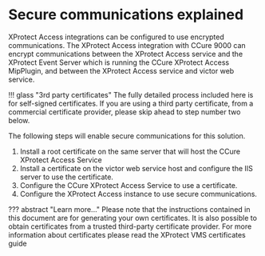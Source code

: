 # Secure communications explained

XProtect Access integrations can be configured to use encrypted communications. The XProtect Access integration with CCure 9000 can encrypt communications between the XProtect Access service and the XProtect Event Server which is running the CCure XProtect Access MipPlugin, and between the XProtect Access service and victor web service.

!!! glass "3rd party certificates"
    The fully detailed process included here is for self-signed certificates. If you are using a third party certificate, from a commercial certificate provider, please skip ahead to step number two below.

The following steps will enable secure communications for this solution.

1. Install a root certificate on the same server that will host the CCure XProtect Access Service
2. Install a certificate on the victor web service host and configure the IIS server to use the certificate.
3. Configure the CCure XProtect Access Service to use a certificate.
4. Configure the XProtect Access instance to use secure communications.

??? abstract "Learn more..."
    Please note that the instructions contained in this document are for generating your own certificates. It is also possible to obtain certificates from a trusted third-party certificate provider. For more information about certificates please read the XProtect VMS certificates guide
